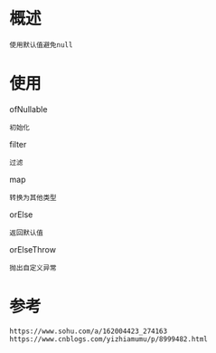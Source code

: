 

# 概述

    使用默认值避免null


# 使用 


ofNullable
    
    初始化

filter

    过滤
    
map

    转换为其他类型    
    
orElse

    返回默认值

orElseThrow

    抛出自定义异常

    
    
# 参考

    https://www.sohu.com/a/162004423_274163  
    https://www.cnblogs.com/yizhiamumu/p/8999482.html      